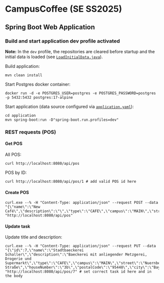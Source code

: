 # CampusCoffee (SE SS2025)

## Spring Boot Web Application

### Build and start application dev profile activated

**Note:** In the `dev` profile, the repositories are cleared before startup and the initial data is loaded (see [`LoadInitialData.java`](https://github.com/se-ubt/ase24-taskboard/blob/main/application/src/main/java/de/unibayreuth/se/taskboard/LoadInitialData.java)).

Build application:
```shell
mvn clean install
```

Start Postgres docker container:
```shell
docker run -d -e POSTGRES_USER=postgres -e POSTGRES_PASSWORD=postgres -p 5432:5432 postgres:17-alpine
```

Start application (data source configured via [`application.yaml`](application/src/main/resources/application.yaml)):
```shell
cd application
mvn spring-boot:run -D"spring-boot.run.profiles=dev"
```

### REST requests (POS)

#### Get POS

All POS:
```shell
curl http://localhost:8080/api/pos
```
POS by ID:
```shell
curl http://localhost:8080/api/pos/1 # add valid POS id here
```

#### Create POS

```shell
curl.exe --% -H "Content-Type: application/json" --request POST --data "{\"name\":\"New Café\",\"description\":\"\",\"type\":\"CAFE\",\"campus\":\"MAIN\",\"street\":\"Teststraße\",\"houseNumber\":\"99\",\"postalCode\":12345,\"city\":\"Bayreuth\"}" "http://localhost:8080/api/pos"
```

#### Update task

Update title and description:
```shell
curl.exe --% -H "Content-Type: application/json" --request PUT --data "{\"id\":7,\"name\":\"Stadtbaeckerei Schaller\",\"description\":\"Baeckerei mit anliegender Metzgerei, Drogerie und Supermarkt\",\"type\":\"CAFE\",\"campus\":\"MAIN\",\"street\":\"Nuernberger Straße\",\"houseNumber\":\"3b\",\"postalCode\":\"95448\",\"city\":\"Bayreuth\"}" "http://localhost:8080/api/pos/7" # set correct task id here and in the body
```
